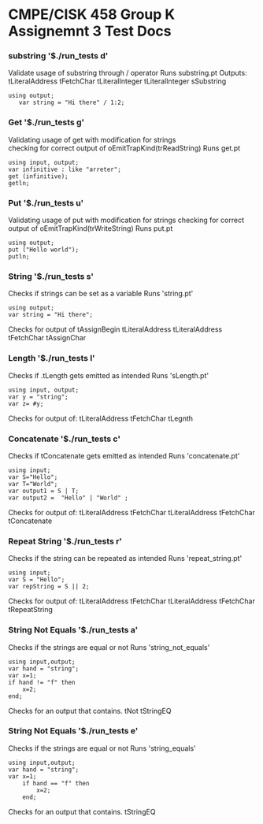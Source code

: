 # CMPE/CISK 458 Group K Assignemnt 3 Test Docs
### substring '$./run_tests d'
Validate usage of substring through / operator
Runs substring.pt
Outputs:
tLiteralAddress
tFetchChar
tLiteralInteger
tLiteralInteger
sSubstring
```
using output;
   var string = "Hi there" / 1:2;
```
### Get '$./run_tests g'
Validating usage of get with modification for strings  
checking for correct output of oEmitTrapKind(trReadString)
Runs get.pt
```
using input, output;
var infinitive : like "arreter";
get (infinitive);
getln;
```
### Put '$./run_tests u'
Validating usage of put with modification for strings
checking for correct output of oEmitTrapKind(trWriteString)
Runs put.pt
```
using output;
put ("Hello world"); 
putln;
```
### String '$./run_tests s'
Checks if strings can be set as a variable
Runs 'string.pt'
```
using output;
var string = "Hi there";
```
Checks for output of
tAssignBegin
tLiteralAddress
tLiteralAddress
tFetchChar
tAssignChar

### Length '$./run_tests l'
Checks if .tLength gets emitted as intended
Runs 'sLength.pt'
```
using input, output;
var y = "string";
var z= #y;
```

Checks for output of: 
tLiteralAddress
tFetchChar
tLegnth

### Concatenate '$./run_tests c'
Checks if tConcatenate gets emitted as intended
Runs 'concatenate.pt'
```
using input;
var S="Hello";
var T="World";
var output1 = S | T;
var output2 =  "Hello" | "World" ;
```

Checks for output of:
tLiteralAddress
tFetchChar
tLiteralAddress
tFetchChar
tConcatenate

### Repeat String '$./run_tests r'
Checks if the string can be repeated as intended
Runs 'repeat_string.pt'
```
using input;
var S = "Hello"; 
var repString = S || 2;
```

Checks for output of:
tLiteralAddress
tFetchChar
tLiteralAddress
tFetchChar
tRepeatString

### String Not Equals '$./run_tests a'
Checks if the strings are equal or not
Runs 'string_not_equals'
```
using input,output;
var hand = "string"; 
var x=1;
if hand != "f" then
    x=2;
end;
```
Checks for an output that contains.
tNot
tStringEQ

### String Not Equals '$./run_tests e'
Checks if the strings are equal or not
Runs 'string_equals'
```
using input,output;
var hand = "string"; 
var x=1;
    if hand == "f" then
        x=2;
    end;
```
Checks for an output that contains.
tStringEQ